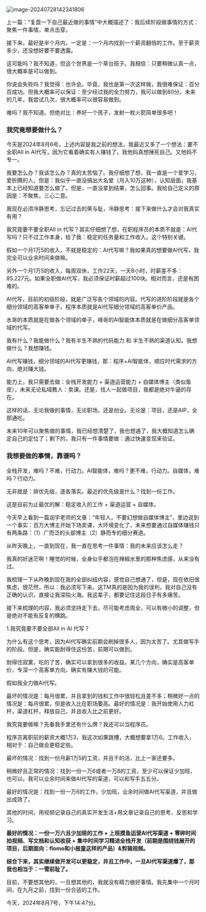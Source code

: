 ![image-20240728142341806](https://typora-xubang.oss-cn-hangzhou.aliyuncs.com/2024_xubang/image-20240728142341806.png?AI_make_money=VX_AI19858122061)

上一篇：“复盘一下自己最近做的事情”中大概描述了：我后续阶段做事情的方式：聚焦一件事情，单点击穿。

接下来，最好是半个月内，一定是：一个月内找到一个薪资翻倍的工作。至于薪资多少，还没想好要不要透露。

这可能吗？我不知道，但这个世界是一个草台班子。我相信：只要稍微认真一点，很大概率是可以做到。

你说会失败吗？我觉得：也许会。毕竟，我也是第一次这样做，我很难保证：百分百成功。但我大概率可以保证：至少经过我的全力努力，我可以做到80分。未来的几年，我尝试几次，很大概率可以很容易做到。

难吗？我不知道。但绝对比：养好一个孩子，发射一枚火箭简单很多吧！



### 我究竟想要做什么？

今天是2024年8月6号，上述内容是我之前的想法，我最近又多了一个想法：要不全职All in AI代写，因为它看着确实有人赚钱了。我他妈真想捶死自己。又他妈不专一。

我要怎么办？我该怎么办？真的太苦恼了。我仔细想了想，我一直是一个爱学习，爱折腾的人，但是：我似乎一直没搞出大名堂（月入10万这种），认知层面，我基本上已经知道要怎么做了。但是，一直没拿到结果，怎么回事。我给自己定义的原因是：不聚焦，三心二意。

我现在必须冷静思考，忘记过去的荣与耻，冷静思考：接下来做什么才会对我真实有用？

我究竟要不要全职All in 代写？其实仔细想了想，在职程序员的本质不就是：AI代写吗？只不过工作本身，给了我：稳定的任务量和工作收入。这个特别关键。

假如一个月1万5的收入，不就是稳定的：AI代写嘛？我如果真的想要做AI代写，我完全可以业余时间来做嘛。

另外一个月1万5的收入，每周双休，工作22天，一天8小时，时薪差不多：85.227元。如果全职做AI代写，我必须保证时薪超过100块。相对而言，还是有困难的。

AI代写，目前的初级阶段，就是广泛写各个领域的内容。代写的进阶阶段就是各个细分领域的高客单单子。程序本质就是AI代写细分领域的高客单价产品。

水哥的本质就是在做各个领域的单子，峰哥的AI智能体本质就是在做细分高客单领域的代写。

我有什么？我能做什么？我有半生不熟的代码能力 和 半生不熟的渠道认知。我想做什么？我想赚钱。

AI代写赚钱，细分领域的AI代写更赚钱，那：程序+AI智能体，顺应时代需求的方向，绝对赚大钱。

能力上，我只需要去做：全栈开发能力 + 渠道运营能力 + 自媒体博主（类似鱼皮），未来无论私域教人：卖课。还是，找人一起做项目，我都是绝对牛逼的存在。

这样的话，无论我做的事情，无论职场，还是创业。无论是：项目，还是AIP，全部通吃。

未来10年可以聚焦做的事情，我已经想清楚了，我也想通了，我大概知道怎么确定自己的定位了；剩下的，我只有一件事情要做：通过快速变现来验证。

### 我想要做的事情，靠谱吗？

全栈开发，难吗？不难，行动力。AI智能体，难吗？更不难，行动力。自媒体，难吗？行动力。

无非就是：排优先级，逐各落实。最近的优先级是什么？找到一份工作。

这是目前为止最优的解：稳定收入的工作 + 渠道运营 + 自媒体。

今天早上看到一篇润宇老师的文章：“年轻人，不要幻想做自媒体博主”，里边说到一个事实：百万大博主开始下场卖课，大环境变化了，未来想要通过自媒体赚钱只有两条路：（1）广而泛的头部博主（2）静而专的细分赛道。

从昨天晚上，一直到现在，我一直在思考一件事情：我的未来应该怎么走？

我真的好迷茫啊！睡觉的时候，全身似乎都泡在辣椒水里的那种焦虑感，从来没有过。

我梳理一下从昨晚到现在我的全部纠结内容，感觉自己想通了，但是，现在依旧很焦虑，很茫然，所以：我必须写下来。这TM真的是因为我的误判，我对自己没有正确的认识，直接让我深陷火海。我这辈子，都要记住这段日子有多痛苦。

接下来梳理的内容，我必须坚持走下去，尽可能考虑周全，可以有微小的调整，但是绝对不能有反复的横跳。

1.我究竟要不要全部All in AI 代写？

为什么有这个思考，因为AI代写确实前期会刷掉很多人，因为太苦了。尤其做写手的阶段。但是，确实能耐得住这份苦，前期可以做到。

耐得住寂寞，吃的了苦，确实可以拿到很多的收益。某几个方向，确实是高客单价，专深一个高客单方向，确实有赚大钱的可能。

假如我全力做AI代写。

最坏的情况是：每月很累，并且拿到的钱和工作中很轻松且差不多；稍微好一点的情况是：每月很累，但是收入比在职场要高。最好的情况是：我开始使用人力杠杆，渠道杠杆，释放自己，并且收入比之前更好。



我究竟要做嘛？先看我手里还有什么牌？我还可以当程序员。

程序员离职前的薪资大概1万3，我这次如果跳槽，大概想要拿1万6。工作收入，相对于：自己做会更稳定些。

最坏的情况：找到一份月薪1万5的工资，并且干的活，比上一家还要多。

稍微好且正常的情况：找到一份一万6或者一万8的工资，至少可以保证少加班，也可以。我可以业余时间来做AI代写的渠道，可以和写手五五分。

最好的情况是：找到一份一万6的工作，少加班，业余时间做AI代写渠道，并且做出成效了。

其他的时间，用视频记录自己的真实开发生活+用文章记录自己的思考、反思和学习。

**最好的情况：一份一万六且少加班的工作 + 上班摸鱼运营AI代写渠道 + 零碎时间拍视频、写文档和认知收获 + 集中时间学习精进全栈开发（前期是围绕钱展开的项目，后期面向：flomo和小报童这样的产品）&剪辑视频。**



**综合下来，其实继续做开发可以更稳定，并且工作中，一旦AI代写渠道爆了，那我也相当于：一雪前耻了。**



目前，不要想其他的，一旦想其他的，我就没有精力做好事情。我先集中一个月时间，在九月之前，找到一份合适的工作。

今天，2024年8月7号，下午14:47分。














